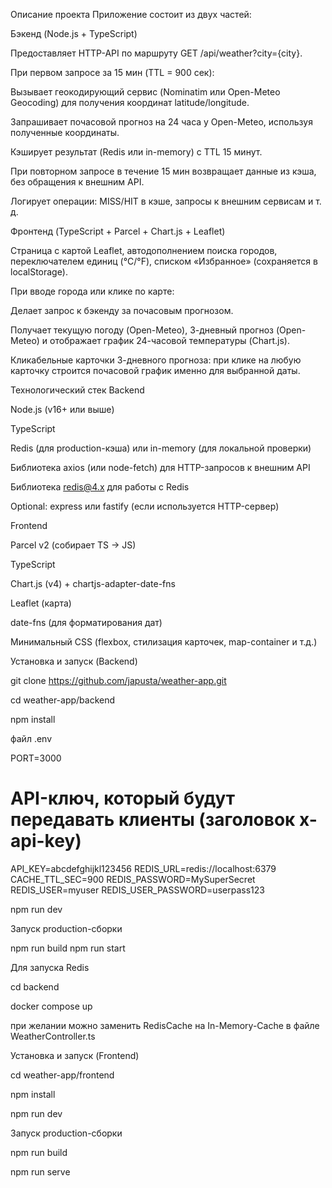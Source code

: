 Описание проекта
Приложение состоит из двух частей:

Бэкенд (Node.js + TypeScript)

Предоставляет HTTP-API по маршруту GET /api/weather?city={city}.

При первом запросе за 15 мин (TTL = 900 сек):

Вызывает геокодирующий сервис (Nominatim или Open-Meteo Geocoding) для получения координат latitude/longitude.

Запрашивает почасовой прогноз на 24 часа у Open-Meteo, используя полученные координаты.

Кэширует результат (Redis или in-memory) с TTL 15 минут.

При повторном запросе в течение 15 мин возвращает данные из кэша, без обращения к внешним API.

Логирует операции: MISS/HIT в кэше, запросы к внешним сервисам и т. д.

Фронтенд (TypeScript + Parcel + Chart.js + Leaflet)

Страница с картой Leaflet, автодополнением поиска городов, переключателем единиц (°C/°F), списком «Избранное» (сохраняется в localStorage).

При вводе города или клике по карте:

Делает запрос к бэкенду за почасовым прогнозом.

Получает текущую погоду (Open-Meteo), 3-дневный прогноз (Open-Meteo) и отображает график 24-часовой температуры (Chart.js).

Кликабельные карточки 3-дневного прогноза: при клике на любую карточку строится почасовой график именно для выбранной даты.

Технологический стек
Backend

Node.js (v16+ или выше)

TypeScript

Redis (для production-кэша) или in-memory (для локальной проверки)

Библиотека axios (или node-fetch) для HTTP-запросов к внешним API

Библиотека redis@4.x для работы с Redis

Optional: express или fastify (если используется HTTP-сервер)

Frontend

Parcel v2 (собирает TS → JS)

TypeScript

Chart.js (v4) + chartjs-adapter-date-fns

Leaflet (карта)

date-fns (для форматирования дат)

Минимальный CSS (flexbox, стилизация карточек, map-container и т.д.)

Установка и запуск (Backend)

git clone https://github.com/japusta/weather-app.git

cd weather-app/backend

npm install

 файл .env

 PORT=3000
# API-ключ, который будут передавать клиенты (заголовок x-api-key)
API_KEY=abcdefghijkl123456
REDIS_URL=redis://localhost:6379
CACHE_TTL_SEC=900
REDIS_PASSWORD=MySuperSecret
REDIS_USER=myuser
REDIS_USER_PASSWORD=userpass123

npm run dev

Запуск production-сборки

npm run build
npm run start

Для запуска Redis

cd backend

docker compose up

при желании можно заменить RedisCache на In-Memory-Cache в файле WeatherController.ts


Установка и запуск (Frontend)

cd weather-app/frontend

npm install

npm run dev

Запуск production-сборки

npm run build

npm run serve
